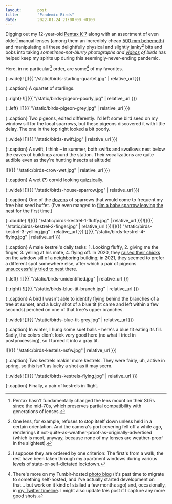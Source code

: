 ```yaml
---
layout:       post
title:        "Pandemic Birds"
date:         2022-01-24 21:00:00 +0100
---
```


Digging out my 12-year-old [Pentax K-7](https://en.wikipedia.org/wiki/Pentax_K-7) along with an assortment of even older[^mount] manual lenses (among them an incredibly cheap [500 mm behemoth](https://www.pentaxforums.com/userreviews/quantaray-500mm-f8-f32.html)) and manipulating all these delightfully physical and slightly janky[^lens] bits and bobs into taking *sometimes-not-blurry photographs and [videos](https://www.youtube.com/playlist?list=PLTphPoE54a1vvZf85pqY5N1tdQrtGv6-s) of birds* has helped keep my spirits up during this seemingly-never-ending pandemic.

[^mount]: Pentax hasn't fundamentally changed the lens mount on their SLRs since the mid-70s, which preserves partial compatibility with generations of lenses.

[^lens]: One lens, for example, refuses to stop itself down unless held in a certain orientation. And the camera's port covering fell off a while ago, renderings it not-quite-as-weather-proof-as-originally-advertised (which is moot, anyway, because none of my lenses are weather-proof in the slightest).

Here, in no particular[^order] order, are some[^more] of my favorites.

[^order]: I suppose they are ordered by one criterion: The first's from a walk, the rest have been taken through my apartment windows during various levels of state-or-self-dictated lockdown.

[^more]: There's more on my Tumblr-hosted [photo blog]() (it's past time to migrate to something self-hosted, and I've actually started development on that... but work on it kind of stalled a few months ago) and, occasionally, in [my Twitter timeline](https://twitter.com/doersino). I might also update *this* post if I capture any more good shots.

{:.wide}
![]({{ "/static/birds-starling-quartet.jpg" | relative_url }})

{:.caption}
A quartet of starlings.

{:.right}
![]({{ "/static/birds-pigeon-poorly.jpg" | relative_url }})

{:.left}
![]({{ "/static/birds-pigeon-grey.jpg" | relative_url }})

{:.caption}
Two pigeons, edited differently. I'd left some bird seed on my window sill for the local sparrows, but these pigeons discovered it with little delay. The one in the top right looked a bit poorly.


{:.wide}
![]({{ "/static/birds-swift.jpg" | relative_url }})

{:.caption}
A swift, I think – in summer, both swifts and swallows nest below the eaves of buildings around the station. Their vocalizations are quite audible even as they're hunting insects at altitude!

![]({{ "/static/birds-crow-wet.jpg" | relative_url }})

{:.caption}
A wet (?) corvid looking quizzically.

{:.wide}
![]({{ "/static/birds-house-sparrow.jpg" | relative_url }})

{:.caption}
One of the [dozens](https://www.youtube.com/watch?v=lPymAs_Pyi8) of sparrows that would come to frequent my free bird seed buffet. (I've even manged to [film a baby sparrow leaving the nest](https://www.youtube.com/watch?v=Xi1DLuhMXik) for the first time.)

{:.double}
![]({{ "/static/birds-kestrel-1-fluffy.jpg" | relative_url }})![]({{ "/static/birds-kestrel-2-finger.jpg" | relative_url }})![]({{ "/static/birds-kestrel-3-yelling.jpg" | relative_url }})![]({{ "/static/birds-kestrel-4-flying.jpg" | relative_url }})

{:.caption}
A male kestrel's daily tasks: 1. Looking fluffy, 2. giving me the finger, 3. yelling at his mate, 4. flying off. In 2020, they [raised their chicks](https://www.youtube.com/watch?v=G10JjStSEOk) on the window sill of a neighboring building; in 2021, they seemed to prefer a different spot somewhere else, after which a pair of pigeons [unsuccessfully tried to nest](https://www.youtube.com/watch?v=1Wjt8UTLFdQ) there.

{:.left}
![]({{ "/static/birds-unidentified.jpg" | relative_url }})

{:.right}
![]({{ "/static/birds-blue-tit-branch.jpg" | relative_url }})

{:.caption}
A bird I wasn't able to identify flying behind the branches of a tree at sunset, and a lucky shot of a blue tit (it came and left within a few seconds) perched on one of that tree's upper branches.

{:.wide}
![]({{ "/static/birds-blue-tit-grey.jpg" | relative_url }})

{:.caption}
In winter, I hung some suet balls – here's a blue tit eating its fill. Sadly, the colors didn't look very good here (no what I tried in postprocessing), so I turned it into a gray tit.

![]({{ "/static/birds-kestels-nsfw.jpg" | relative_url }})

{:.caption}
Two kestrels makin' more kestrels. They were fairly, uh, active in spring, so this isn't as lucky a shot as it may seem.

{:.wide}
![]({{ "/static/birds-kestrels-flying.jpg" | relative_url }})

{:.caption}
Finally, a pair of kestrels in flight.
